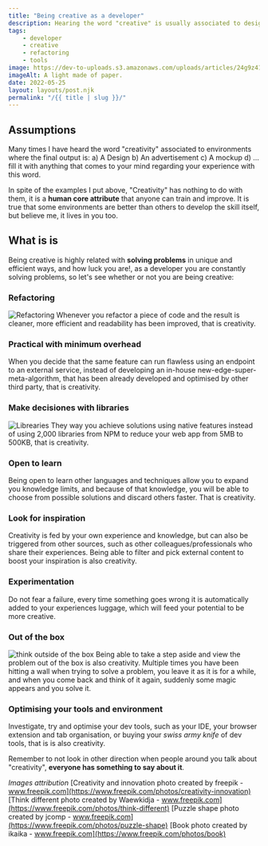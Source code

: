 ```yaml
---
title: "Being creative as a developer"
description: Hearing the word "creative" is usually associated to design environments, but being creative is not limited to a specific context thus everyone can be creative in their own personal an profesional life.
tags:
    - developer
    - creative
    - refactoring
    - tools
image: https://dev-to-uploads.s3.amazonaws.com/uploads/articles/24g9z41m7i9y19k7byt3.jpg
imageAlt: A light made of paper.
date: 2022-05-25
layout: layouts/post.njk
permalink: "/{{ title | slug }}/"
---
```



## Assumptions

Many times I have heard the word "creativity" associated to environments where the final output is:
a) A Design
b) An advertisement
c) A mockup
d) ... fill it with anything that comes to your mind regarding your experience with this word.

In spite of the examples I put above, "Creativity" has nothing to do with them, it is a **human core attribute** that anyone can train and improve. It is true that some environments are better than others to develop the skill itself, but believe me, it lives in you too.

## What is is

Being creative is highly related with **solving problems** in unique and efficient ways, and how luck you are!, as a developer you are constantly solving problems, so let's see whether or not you are being creative:

### Refactoring
![Refactoring](https://dev-to-uploads.s3.amazonaws.com/uploads/articles/4fubcxd21lg5fr4bvvas.jpg)
Whenever you refactor a piece of code and the result is cleaner, more efficient and readability has been improved, that is creativity.

### Practical with minimum overhead

When you decide that the same feature can run flawless using an endpoint to an external service, instead of developing an in-house  new-edge-super-meta-algorithm, that has been already developed and optimised by other third party, that is creativity.

### Make decisiones with libraries
![Librearies](https://dev-to-uploads.s3.amazonaws.com/uploads/articles/ttuzt48i0dp6j03obe4r.png)
They way you achieve solutions using native features instead of using 2,000 libraries from NPM to reduce your web app from 5MB to 500KB, that is creativity.

### Open to learn

Being open to learn other languages and techniques allow you to expand you knowledge limits, and because of that knowledge, you will be able to choose from possible solutions and discard others faster. That is creativity.

### Look for inspiration

Creativity is fed by your own experience and knowledge, but can also be triggered from other sources, such as other colleagues/professionals who share their experiences. Being able to filter and pick external content to boost your inspiration is also creativity.

### Experimentation

Do not fear a failure, every time something goes wrong it is automatically added to your experiences luggage, which will feed your potential to be more creative.

### Out of the box
![think outside of the box](https://dev-to-uploads.s3.amazonaws.com/uploads/articles/t8nkunyjqbruglnd7mpm.jpg)
Being able to take a step aside and view the problem out of the box is also creativity. Multiple times you have been hitting a wall when trying to solve a problem, you leave it as it is for a while, and when you come back and think of it again, suddenly some magic appears and you solve it.

### Optimising your tools and environment

Investigate, try and optimise your dev tools, such as your IDE, your browser extension and tab organisation, or buying your _swiss army knife_ of dev tools, that is is also creativity.

Remember to not look in other direction when people around you talk about "creativity", **everyone has something to say about it**.

_Images attribution_
[Creativity and innovation photo created by freepik - www.freepik.com](https://www.freepik.com/photos/creativity-innovation)
[Think different photo created by Waewkidja - www.freepik.com](https://www.freepik.com/photos/think-different)
[Puzzle shape photo created by jcomp - www.freepik.com](https://www.freepik.com/photos/puzzle-shape)
[Book photo created by ikaika - www.freepik.com](https://www.freepik.com/photos/book)
